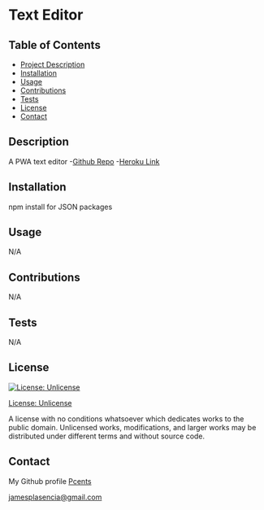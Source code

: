# Text Editor

## Table of Contents

- [Project Description](#description)
- [Installation](#installation)
- [Usage](#usage)
- [Contributions](#contributions)
- [Tests](#tests)
- [License](#license)
- [Contact](#contact)

## Description

A PWA text editor -[Github Repo](https://github.com/Pcents/Text-Editor) -[Heroku Link](https://jate-text-editor-jp.herokuapp.com/)

## Installation

npm install for JSON packages

## Usage

N/A

## Contributions

N/A

## Tests

N/A

## License

[![License: Unlicense](https://img.shields.io/badge/license-Unlicense-blue.svg)](http://unlicense.org/)

[License: Unlicense](http://unlicense.org/)

A license with no conditions whatsoever which dedicates works to the public domain. Unlicensed works, modifications, and larger works may be distributed under different terms and without source code.

## Contact

My Github profile [Pcents](https://github.com/Pcents)

jamesplasencia@gmail.com
